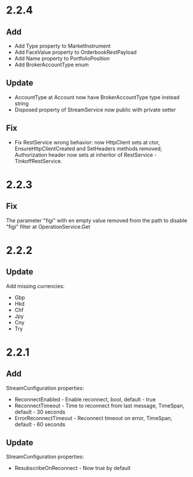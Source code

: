 2.2.4
==========================
Add
--------------------------
* Add Type property to MarketInstrument
* Add FaceValue property to OrderbookRestPayload
* Add Name property to PortfolioPosition
* Add BrokerAccountType enum

Update
-------------------------
* AccountType at Account now have BrokerAccountType type instead string
* Disposed property of StreamService now public with private setter 

Fix
-------------------------
* Fix RestService wrong behavior: now HttpClient sets at ctor, EnsureHttpClientCreated and SetHeaders methods removed; Authorization header now sets at inheritor of RestService - TinkoffRestService.

2.2.3
==========================
Fix
--------------------------
The parameter "figi" with en empty value removed from the path to disable "figi" filter at OperationService.Get


2.2.2
==========================
Update
--------------------------
Add missing currencies:
* Gbp
* Hkd
* Chf
* Jpy
* Cny
* Try


2.2.1
==========================
Add
--------------------------
StreamConfiguration properties:
* ReconnectEnabled - Enable reconnect, bool, default - true
* ReconnectTimeout - Time to reconnect from last message, TimeSpan, default - 30 seconds
* ErrorReconnectTimeout - Reconnect timeout on error,  TimeSpan, default - 60 seconds

Update
--------------------------
StreamConfiguration properties:
* ResubscribeOnReconnect - Now true by default
